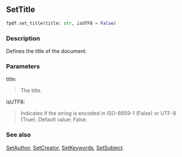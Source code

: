 ## SetTitle ##

```python
fpdf.set_title(title: str, isUTF8 = False)
```
### Description ###

Defines the title of the document.

### Parameters ###

title:
> The title.

isUTF8:
> Indicates if the string is encoded in ISO-8859-1 (False) or UTF-8 (True).
> Default value: False.

### See also ###

[SetAuthor](SetAuthor.md), [SetCreator](SetCreator.md), [SetKeywords](SetKeywords.md), [SetSubject](SetSubject.md).
